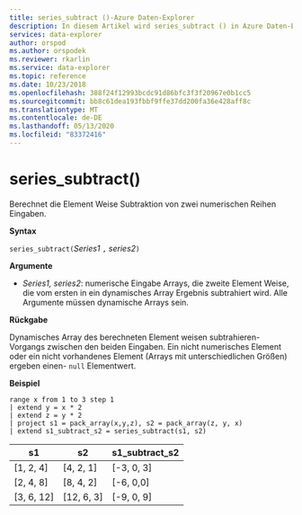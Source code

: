 ```yaml
---
title: series_subtract ()-Azure Daten-Explorer
description: In diesem Artikel wird series_subtract () in Azure Daten-Explorer beschrieben.
services: data-explorer
author: orspod
ms.author: orspodek
ms.reviewer: rkarlin
ms.service: data-explorer
ms.topic: reference
ms.date: 10/23/2018
ms.openlocfilehash: 388f24f12993bcdc91d86bfc3f3f20967e0b1cc5
ms.sourcegitcommit: bb8c61dea193fbbf9ffe37dd200fa36e428aff8c
ms.translationtype: MT
ms.contentlocale: de-DE
ms.lasthandoff: 05/13/2020
ms.locfileid: "83372416"
---
```

# <a name="series_subtract"></a>series_subtract()

Berechnet die Element Weise Subtraktion von zwei numerischen Reihen Eingaben.

**Syntax**

`series_subtract(`*Series1* `,` *series2*`)`

**Argumente**

* *Series1, series2*: numerische Eingabe Arrays, die zweite Element Weise, die vom ersten in ein dynamisches Array Ergebnis subtrahiert wird. Alle Argumente müssen dynamische Arrays sein. 

**Rückgabe**

Dynamisches Array des berechneten Element weisen subtrahieren-Vorgangs zwischen den beiden Eingaben. Ein nicht numerisches Element oder ein nicht vorhandenes Element (Arrays mit unterschiedlichen Größen) ergeben einen- `null` Elementwert.

**Beispiel**

<!-- csl: https://help.kusto.windows.net:443/Samples -->
```kusto
range x from 1 to 3 step 1
| extend y = x * 2
| extend z = y * 2
| project s1 = pack_array(x,y,z), s2 = pack_array(z, y, x)
| extend s1_subtract_s2 = series_subtract(s1, s2)
```

|s1|s2|s1_subtract_s2|
|---|---|---|
|[1, 2, 4]|[4, 2, 1]|[-3, 0, 3]|
|[2, 4, 8]|[8, 4, 2]|[-6, 0,0]|
|[3, 6, 12]|[12, 6, 3]|[-9, 0, 9]|
